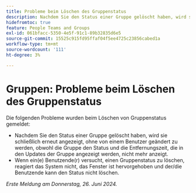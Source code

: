 ```yaml
---
title: Probleme beim Löschen des Gruppenstatus
description: Nachdem Sie den Status einer Gruppe gelöscht haben, wird sie schließlich erneut angezeigt, ohne von einem Benutzer geändert zu werden, obwohl die Gruppe den Status und die Entfernungszeit, die in den Updates der Gruppe angezeigt werden, nicht mehr anzeigt.
hidefromtoc: true
feature: People Teams and Groups
exl-id: 061bfacc-5350-4e5f-91c1-89b32835d6e5
source-git-commit: 15525c915fd95ffaf04f5ee4725c23856cabed1a
workflow-type: tm+mt
source-wordcount: '111'
ht-degree: 3%

---
```


# Gruppen: Probleme beim Löschen des Gruppenstatus

Die folgenden Probleme wurden beim Löschen von Gruppenstatus gemeldet:

* Nachdem Sie den Status einer Gruppe gelöscht haben, wird sie schließlich erneut angezeigt, ohne von einem Benutzer geändert zu werden, obwohl die Gruppe den Status und die Entfernungszeit, die in den Updates der Gruppe angezeigt werden, nicht mehr anzeigt.
* Wenn ein(e) Benutzende(r) versucht, einen Gruppenstatus zu löschen, reagiert das System nicht, das Fenster ist hervorgehoben und der/die Benutzende kann den Status nicht löschen.

_Erste Meldung am Donnerstag, 26. Juni 2024._
